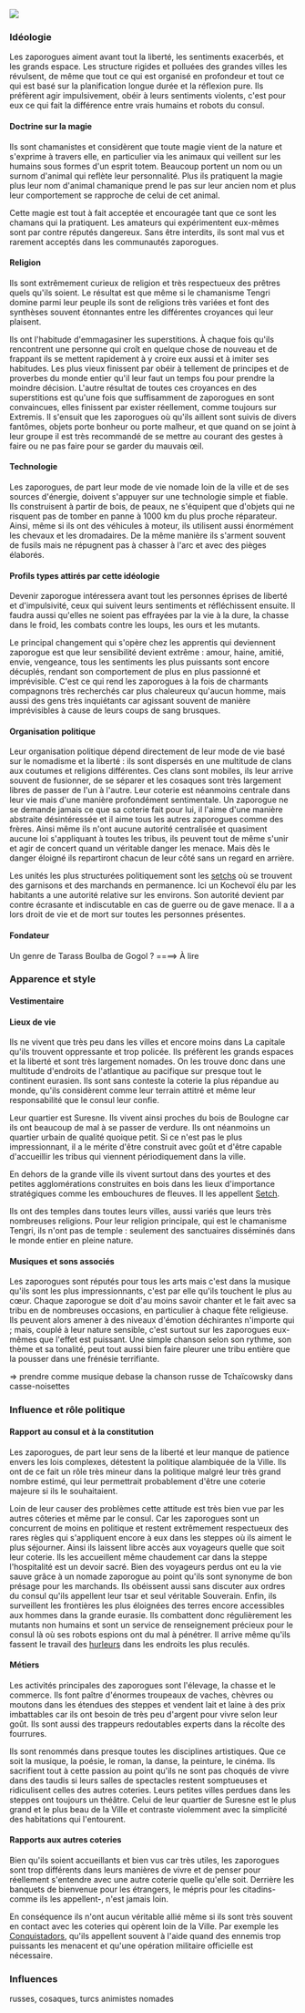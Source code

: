 ![](https://upload.wikimedia.org/wikipedia/commons/thumb/7/79/Ilja_Jefimowitsch_Repin_-_Reply_of_the_Zaporozhian_Cossacks_-_Yorck.jpg/1920px-Ilja_Jefimowitsch_Repin_-_Reply_of_the_Zaporozhian_Cossacks_-_Yorck.jpg)

### Idéologie

Les zaporogues aiment avant tout la liberté, les sentiments exacerbés, et les grands espace. Les structure rigides et polluées des grandes villes les révulsent, de même que tout ce qui est organisé en profondeur et tout ce qui est basé sur la planification longue durée et la réflexion pure. Ils préfèrent agir impulsivement, obéir à leurs sentiments violents, c'est pour eux ce qui fait la différence entre vrais humains et robots du consul.

#### Doctrine sur la magie

Ils sont chamanistes et considèrent que toute magie vient de la nature et s'exprime à travers elle, en particulier via les animaux qui veillent sur les humains sous formes d'un esprit totem. Beaucoup portent un nom ou un surnom d'animal qui reflète leur personnalité. Plus ils pratiquent la magie plus leur nom d'animal chamanique prend le pas sur leur ancien nom et plus leur comportement se rapproche de celui de cet animal.

Cette magie est tout à fait acceptée et encouragée tant que ce sont les chamans qui la pratiquent. Les amateurs qui expérimentent eux-mêmes sont par contre réputés dangereux. Sans être interdits, ils sont mal vus et rarement acceptés dans les communautés zaporogues.

#### Religion

Ils sont extrêmement curieux de religion et très respectueux des prêtres quels qu'ils soient. Le résultat est que même si le chamanisme Tengri domine parmi leur peuple ils sont de religions très variées et font des synthèses souvent étonnantes entre les différentes croyances qui leur plaisent. 

Ils ont l'habitude d'emmagasiner les superstitions. À chaque fois qu'ils rencontrent une personne qui croît en quelque chose de nouveau et de frappant ils se mettent rapidement à y croire eux aussi et à imiter ses habitudes. Les plus vieux finissent par obéir à tellement de principes et de proverbes du monde entier qu'il leur faut un temps fou pour prendre la moindre décision. L'autre résultat de toutes ces croyances en des superstitions est qu'une fois que suffisamment de zaporogues en sont convaincues, elles finissent par exister réellement, comme toujours sur Extremis. Il s'ensuit que les zaporogues où qu'ils aillent sont suivis de divers fantômes, objets porte bonheur ou porte malheur, et que quand on se joint à leur groupe il est très recommandé de se mettre au courant des gestes à faire ou ne pas faire pour se garder du mauvais œil.

#### Technologie
Les zaporogues, de part leur mode de vie nomade loin de la ville et de ses sources d'énergie, doivent s'appuyer sur une technologie simple et fiable. Ils construisent à partir de bois, de peaux, ne s'équipent que d'objets qui ne risquent pas de tomber en panne à 1000 km du plus proche réparateur. Ainsi, même si ils ont des véhicules à moteur, ils utilisent aussi énormément les chevaux et les dromadaires. De la même manière ils s'arment souvent de fusils mais ne répugnent pas à chasser à l'arc et avec des pièges élaborés.

#### Profils types attirés par cette idéologie
Devenir zaporogue intéressera avant tout les personnes éprises de liberté et d'impulsivité, ceux qui suivent leurs sentiments et réfléchissent ensuite. Il faudra aussi qu'elles ne soient pas effrayées par la vie à la dure, la chasse dans le froid, les combats contre les loups, les ours et les mutants.

Le principal changement qui s'opère chez les apprentis qui deviennent zaporogue est que leur sensibilité devient extrême : amour, haine, amitié, envie, vengeance, tous les sentiments les plus puissants sont encore décuplés, rendant son comportement de plus en plus passionné et imprévisible. C'est ce qui rend les zaporogues à la fois de charmants compagnons très recherchés car plus chaleureux qu'aucun homme, mais aussi des gens très inquiétants car agissant souvent de manière imprévisibles à cause de leurs coups de sang brusques.

#### Organisation politique

Leur organisation politique dépend directement de leur mode de vie basé sur le nomadisme et la liberté : ils sont dispersés en une multitude de clans aux coutumes et religions différentes. Ces clans sont mobiles, ils leur arrive souvent de fusionner, de se séparer et les cosaques sont très largement libres de passer de l'un à l'autre. Leur coterie est néanmoins centrale dans leur vie mais d'une manière profondément sentimentale. Un zaporogue ne se demande jamais ce que sa coterie fait pour lui, il l'aime d'une manière abstraite désintéressée et il aime tous les autres zaporogues comme des frères. Ainsi même ils n'ont aucune autorité centralisée et quasiment aucune loi s'appliquant à toutes les tribus, ils peuvent tout de même s'unir et agir de concert quand un véritable danger les menace. Mais dès le danger éloigné ils repartiront chacun de leur côté sans un regard en arrière.

Les unités les plus structurées politiquement sont les [setchs](La-Setch) où se trouvent des garnisons et des marchands en permanence. Ici un Kochevoï élu par les habitants a une autorité relative sur les environs. Son autorité devient par contre écrasante et indiscutable en cas de guerre ou de gave menace. Il a a lors droit de vie et de mort sur toutes les personnes présentes.

#### Fondateur
Un genre de Tarass Boulba de Gogol ? ====> À lire

### Apparence et style

#### Vestimentaire

#### Lieux de vie
Ils ne vivent que très peu dans les villes et encore moins dans La capitale qu'ils trouvent oppressante et trop policée. Ils préfèrent les grands espaces et la liberté et sont très largement nomades. On les trouve donc dans une multitude d'endroits de l'atlantique au pacifique sur presque tout le continent eurasien. Ils sont sans conteste la coterie la plus répandue au monde, qu'ils considèrent comme leur terrain attitré et même leur responsabilité que le consul leur confie.

Leur quartier est Suresne. Ils vivent ainsi proches du bois de Boulogne car ils ont beaucoup de mal à se passer de verdure. Ils ont néanmoins un quartier urbain de qualité quoique petit. Si ce n'est pas le plus impressionnant, il a le mérite d'être construit avec goût et d'être capable d'accueillir les tribus qui viennent périodiquement dans la ville.

En dehors de la grande ville ils vivent surtout dans des yourtes et des petites agglomérations construites en bois dans les lieux d'importance stratégiques comme les embouchures de fleuves. Il les appellent [Setch](La-Setch).

Ils ont des temples dans toutes leurs villes, aussi variés que leurs très nombreuses religions. Pour leur religion principale, qui est le chamanisme Tengri, ils n'ont pas de temple : seulement des sanctuaires disséminés dans le monde entier en pleine nature.

#### Musiques et sons associés

Les zaporogues sont réputés pour tous les arts mais c'est dans la musique qu'ils sont les plus impressionnants, c'est par elle qu'ils touchent le plus au cœur. Chaque zaporogue se doit d'au moins savoir chanter et le fait avec sa tribu en de nombreuses occasions, en particulier à chaque fête religieuse. Ils peuvent alors amener à des niveaux d'émotion déchirantes n'importe qui ; mais, couplé à leur nature sensible, c'est surtout sur les zaporogues eux-mêmes que l'effet est puissant. Une simple chanson selon son rythme, son thème et sa tonalité, peut tout aussi bien faire pleurer une tribu entière que la pousser dans une frénésie terrifiante.

=> prendre comme musique debase la chanson russe de Tchaïcowsky dans casse-noisettes

### Influence et rôle politique

#### Rapport au consul et à la constitution

Les zaporogues, de part leur sens de la liberté et leur manque de patience envers les lois complexes, détestent la politique alambiquée de la Ville. Ils ont de ce fait un rôle très mineur dans la politique malgré leur très grand nombre estimé, qui leur permettrait probablement d'être une coterie majeure si ils le souhaitaient.

Loin de leur causer des problèmes cette attitude est très bien vue par les autres côteries et même par le consul. Car les zaporogues sont un concurrent de moins en politique et restent extrêmement respectueux des rares règles qui s'appliquent encore à eux dans les steppes où ils aiment le plus séjourner. Ainsi ils laissent libre accès aux voyageurs quelle que soit leur coterie. Ils les accueillent même chaudement car dans la steppe l'hospitalité est un devoir sacré. Bien des voyageurs perdus ont eu la vie sauve grâce à un nomade zaporogue au point qu'ils sont synonyme de bon présage pour les marchands. Ils obéissent aussi sans discuter aux ordres du consul qu'ils appellent leur tsar et seul véritable Souverain. Enfin, ils surveillent les frontières les plus éloignées des terres encore accessibles aux hommes dans la grande eurasie. Ils combattent donc régulièrement les mutants non humains et sont un service de renseignement précieux pour le consul là où ses robots espions ont du mal à pénétrer. Il arrive même qu'ils fassent le travail des [hurleurs](Les-hurleurs) dans les endroits les plus reculés.

#### Métiers

Les activités principales des zaporogues sont l'élevage, la chasse et le commerce. Ils font paître d'énormes troupeaux de vaches, chèvres ou moutons dans les étendues des steppes et vendent lait et laine à des prix imbattables car ils ont besoin de très peu d'argent pour vivre selon leur goût. Ils sont aussi des trappeurs redoutables experts dans la récolte des fourrures.

Ils sont renommés dans presque toutes les disciplines artistiques. Que ce soit la musique, la poésie, le roman, la danse, la peinture, le cinéma. Ils sacrifient tout à cette passion au point qu'ils ne sont pas choqués de vivre dans des taudis si leurs salles de spectacles restent somptueuses et ridiculisent celles des autres coteries. Leurs petites villes perdues dans les steppes ont toujours un théâtre. Celui de leur quartier de Suresne est le plus grand et le plus beau de la Ville et contraste violemment avec la simplicité des habitations qui l'entourent.

#### Rapports aux autres coteries

Bien qu'ils soient accueillants et bien vus car très utiles, les zaporogues sont trop différents dans leurs manières de vivre et de penser pour réellement s'entendre avec une autre coterie quelle qu'elle soit. Derrière les banquets de bienvenue pour les étrangers, le mépris pour les citadins-comme ils les appellent-, n'est jamais loin.

En conséquence ils n'ont aucun véritable allié même si ils sont très souvent en contact avec les coteries qui opèrent loin de la Ville. Par exemple les [Conquistadors](Conquistadors), qu'ils appellent souvent à l'aide quand des ennemis trop puissants les menacent et qu'une opération militaire officielle est nécessaire.

### Influences
russes, cosaques, turcs animistes nomades